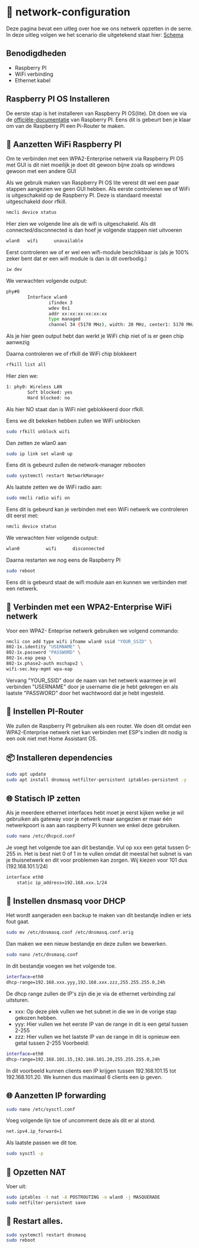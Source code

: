# :wireless: network-configuration

Deze pagina bevat een uitleg over hoe we ons netwerk opzetten in de serre. In deze uitleg volgen we het scenario die uitgetekend staat hier: [Schema](/Schema's/scenario's/Scenario-Final.drawio.png)

## Benodigdheden
- Raspberry PI
- WiFi verbinding
- Ethernet kabel

## Raspberry PI OS Installeren
De eerste stap is het installeren van Raspberry PI OS(lite). Dit doen we via de [officiële-documentatie](https://www.raspberrypi.com/software/) van Raspberry PI. Eens dit is gebeurt ben je klaar om van de Raspberry PI een Pi-Router te maken. 
## :wireless: Aanzetten WiFi Raspberry PI
Om te verbinden met een WPA2-Enterprise netwerk via Raspberry PI OS met GUI is dit niet moeilijk je doet dit gewoon bijne zoals op windows gewoon met een andere GUI

Als we gebruik maken van Raspberry PI OS lite vereist dit wel een paar stappen aangezien we geen GUI hebben.
Als eerste controleren we of WiFi is uitgeschakeld op de Raspberry PI. Deze is standaard meestal uitgeschakeld door rfkill.
```bash
nmcli device status
```
Hier zien we volgende line als de wifi is uitgeschakeld. Als dit connected/disconnected is dan hoef je volgende stappen niet uitvoeren
```bash
wlan0   wifi      unavailable
```
Eerst controleren we of er wel een wifi-module beschikbaar is (als je 100% zeker bent dat er een wifi module is dan is dit overbodig.)
```bash
iw dev
```
We verwachten volgende output:
```bash
phy#0
        Interface wlan0
                ifindex 3
                wdev 0x1
                addr xx:xx:xx:xx:xx:xx
                type managed
                channel 34 (5170 MHz), width: 20 MHz, center1: 5170 MHz
```
Als je hier geen output hebt dan werkt je WiFi chip niet of is er geen chip aanwezig

Daarna controleren we of rfkill de WiFi chip blokkeert
```bash
rfkill list all
```
Hier zien we:
```bash
1: phy0: Wireless LAN
        Soft blocked: yes
        Hard blocked: no
``` 
Als hier NO staat dan is WiFi niet geblokkeerd door rfkill.

Eens we dit bekeken hebben zullen we WiFi unblocken
```bash
sudo rfkill unblock wifi
```
Dan zetten ze wlan0 aan
```bash
sudo ip link set wlan0 up
```
Eens dit is gebeurd zullen de network-manager rebooten
```bash
sudo systemctl restart NetworkManager
```
Als laatste zetten we de WiFi radio aan:
```bash
sudo nmcli radio wifi on
```
Eens dit is gebeurd kan je verbinden met een WiFi netwerk we controleren dit eerst met:
```bash
nmcli device status
```
We verwachten hier volgende output:
```bash
wlan0          wifi      disconnected            
```
Daarna restarten we nog eens de Raspberry PI
```bash
sudo reboot        
```
Eens dit is gebeurd staat de wifi module aan en kunnen we verbinden met een netwerk. 
## :wireless: Verbinden met een WPA2-Enterprise WiFi netwerk
Voor een WPA2- Enteprise netwerk gebruiken we volgend commando:
```bash
nmcli con add type wifi ifname wlan0 ssid "YOUR_SSID" \
802-1x.identity "USERNAME" \
802-1x.password "PASSWORD" \
802-1x.eap peap \
802-1x.phase2-auth mschapv2 \
wifi-sec.key-mgmt wpa-eap
```
Vervang "YOUR_SSID" door de naam van het netwerk waarmee je wil verbinden "USERNAME" door je username die je hebt gekregen en als laatste "PASSWORD" door het wachtwoord dat je hebt ingesteld.
## 🍓 Instellen PI-Router
We zullen de Raspberry PI gebruiken als een router. We doen dit omdat een WPA2-Enterprise netwerk niet kan verbinden met ESP's indien dit nodig is een ook niet met Home Assistant OS.
## 📦 Installeren dependencies
```bash
sudo apt update
sudo apt install dnsmasq netfilter-persistent iptables-persistent -y
```
## 🌐 Statisch IP zetten
Als je meerdere ethernet interfaces hebt moet je eerst kijken welke je wil gebruiken als gateway voor je netwerk maar aangezien er maar één netwerkpoort is aan aan raspberry PI kunnen we enkel deze gebruiken.
```bash
sudo nano /etc/dhcpcd.conf
```
Je voegt het volgende toe aan dit bestandje. Vul op xxx een getal tussen 0-255 in. Het is best niet 0 of 1 in te vullen omdat dit meestal het subnet is van je thuisnetwerk en dit voor problemen kan zorgen. Wij kiezen voor 101 dus (192.168.101.1/24)
```bash
interface eth0
    static ip_address=192.168.xxx.1/24
```
## 📡 Instellen dnsmasq voor DHCP
Het wordt aangeraden een backup te maken van dit bestandje indien er iets fout gaat.
```bash
sudo mv /etc/dnsmasq.conf /etc/dnsmasq.conf.orig
```
Dan maken we een nieuw bestandje en deze zullen we bewerken.
```bash
sudo nano /etc/dnsmasq.conf
```
In dit bestandje voegen we het volgende toe.
```bash
interface=eth0
dhcp-range=192.168.xxx.yyy,192.168.xxx.zzz,255.255.255.0,24h
```
De dhcp range zullen de IP's zijn die je via de ethernet verbinding zal uitsturen.
- xxx: Op deze plek vullen we het subnet in die we in de vorige stap gekozen hebben.
- yyy: Hier vullen we het eerste IP van de range in dit is een getal tussen 2-255
- zzz: Hier vullen we het laatste IP van de range in dit is opnieuw een getal tussen 2-255
Voorbeeld:
```bash
interface=eth0
dhcp-range=192.168.101.15,192.168.101.20,255.255.255.0,24h
```
In dit voorbeeld kunnen clients een IP krijgen tussen 192.168.101.15 tot 192.168.101.20. We kunnen dus maximaal 6 clients een ip geven.

## 🌐 Aanzetten IP forwarding
```bash
sudo nano /etc/sysctl.conf
```
Voeg volgende lijn toe of uncomment deze als dit er al stond.
```bash
net.ipv4.ip_forward=1
```
Als laatste passen we dit toe.
```bash
sudo sysctl -p
```
## 📡 Opzetten NAT
Voer uit:
```bash
sudo iptables -t nat -A POSTROUTING -o wlan0 -j MASQUERADE
sudo netfilter-persistent save
```
## 🔄 Restart alles.
```bash
sudo systemctl restart dnsmasq
sudo reboot
```